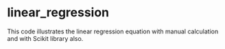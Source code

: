 # linear_regression
This code illustrates the linear regression equation with manual calculation and with Scikit library also.

